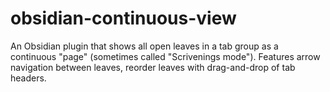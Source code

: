 # obsidian-continuous-view
An Obsidian plugin that shows all open leaves in a tab group as a continuous "page" (sometimes called "Scrivenings mode"). Features arrow navigation between leaves, reorder leaves with drag-and-drop of tab headers.
